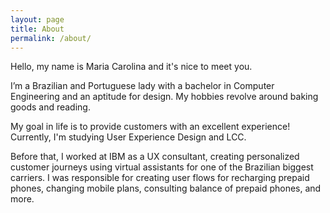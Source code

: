 ```yaml
---
layout: page
title: About
permalink: /about/
---
```


Hello, my name is Maria Carolina and it's nice to meet you. 

I’m a Brazilian and Portuguese lady with a bachelor in Computer Engineering and an aptitude for design. My hobbies revolve around baking goods and reading.

My goal in life is to provide customers with an excellent experience! Currently, I'm studying User Experience Design and LCC.

Before that, I worked at IBM as a UX consultant, creating personalized customer journeys using virtual assistants for one of the Brazilian biggest carriers. I was responsible for creating user flows for recharging prepaid phones, changing mobile plans, consulting balance of prepaid phones, and more.

